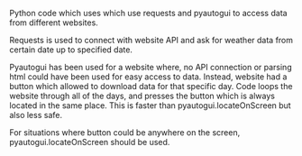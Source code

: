Python code which uses which use requests and pyautogui to access data from different websites.

Requests is used to connect with website API and ask for weather data from certain date up to specified date.

Pyautogui has been used for a website where, no API connection or parsing html could have been used for easy access to data.
Instead, website had a button which allowed to download data for that specific day. Code loops the website through all of the days,
and presses the button which is always located in the same place. This is faster than pyautogui.locateOnScreen but also less safe.

For situations where button could be anywhere on the screen, pyautogui.locateOnScreen should be used.
